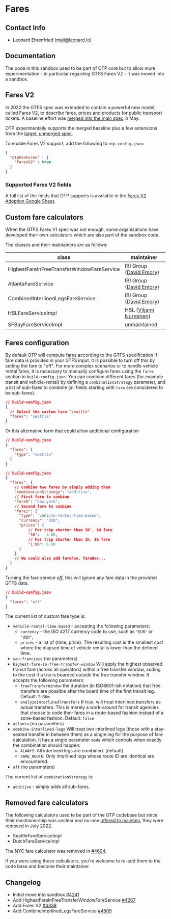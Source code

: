 # Fares

## Contact Info

- Leonard Ehrenfried ([mail@leonard.io](mailto:mail@leonard.io))

## Documentation

The code in this sandbox used to be part of OTP core but to allow more experimentation - in 
particular regarding GTFS Fares V2 - it was moved into a sandbox.

## Fares V2

In 2022 the GTFS spec was extended to contain a powerful new model, called Fares V2, to describe fares, prices and
products for public transport tickets. A baseline effort was [merged into the main
spec](https://github.com/google/transit/pull/286) in May.

OTP experimentally supports the merged baseline plus a few extensions from the [larger, unmerged spec](http://bit.ly/gtfs-fares).

To enable Fares V2 support, add the following to `otp-config.json`:

```json
{
  "otpFeatures" : {
    "FaresV2" : true
  }
}
```

### Supported Fares V2 fields

A full list of the fields that OTP supports is available in the [Fares V2 Adoption Google Sheet](https://docs.google.com/spreadsheets/d/1jpKjz6MbCD2XPhmIP11EDi-P2jMh7x2k-oHS-pLf2vI).

## Custom fare calculators

When the GTFS Fares V1 spec was not enough, some organizations have developed their own calculators
which are also part of the sandbox code.

The classes and their maintainers are as follows:

| class                                      | maintainer                                                 |
|--------------------------------------------|------------------------------------------------------------|
| HighestFareInFreeTransferWindowFareService | IBI Group ([David Emory](mailto:david.emory@ibigroup.com)) |
| AtlantaFareService                         | IBI Group ([David Emory](mailto:david.emory@ibigroup.com)) |
| CombinedInterlinedLegsFareService          | IBI Group ([David Emory](mailto:david.emory@ibigroup.com)) |
| HSLFareServiceImpl                         | HSL ([Viljami Nurminen](mailto:viljami.nurminen@cgi.com))  |
| SFBayFareServiceImpl                       | unmaintained                                               |



## Fares configuration

By default OTP will compute fares according to the GTFS specification if fare data is provided in
your GTFS input. It is possible to turn off this by setting the fare to "off". For more complex
scenarios or to handle vehicle rental fares, it is necessary to manually configure fares using the
`fares` section in `build-config.json`. You can combine different fares (for example transit and
vehicle-rental) by defining a `combinationStrategy` parameter, and a list of sub-fares to combine
(all fields starting with `fare` are considered to be sub-fares).

```JSON
// build-config.json
{
  // Select the custom fare "seattle"
  "fares": "seattle"
}
```

Or this alternative form that could allow additional configuration

```JSON
// build-config.json
{
  "fares": {
	"type": "seattle"
  }
}
```

```JSON
// build-config.json
{
  "fares": {
    // Combine two fares by simply adding them
    "combinationStrategy": "additive",
    // First fare to combine
    "fare0": "new-york",
    // Second fare to combine
    "fare1": {
      "type": "vehicle-rental-time-based",
      "currency": "USD",
      "prices": {
          // For trip shorter than 30', $4 fare
          "30":   4.00,
          // For trip shorter than 1h, $6 fare
          "1:00": 6.00
      }
    }
    // We could also add fareFoo, fareBar...
  }
}
```

Turning the fare service _off_, this will ignore any fare data in the provided GTFS data.

```JSON
// build-config.json
{
  "fares": "off"
}
```

The current list of custom fare type is:

- `vehicle-rental-time-based` - accepting the following parameters:
    - `currency` - the ISO 4217 currency code to use, such as `"EUR"` or `"USD"`,
    - `prices` - a list of {time, price}. The resulting cost is the smallest cost where the elapsed
      time of vehicle rental is lower than the defined time.
- `san-francisco` (no parameters)
- `highest-fare-in-free-transfer-window` Will apply the highest observed transit fare (across all
  operators) within a free transfer window, adding to the cost if a trip is boarded outside the free
  transfer window. It accepts the following parameters:
    - `freeTransferWindow` the duration (in ISO8601-ish notation) that free transfers are
      possible after the board time of the first transit leg. Default: `2h30m`.
    - `analyzeInterlinedTransfers` If true, will treat interlined transfers as actual transfers.
      This is merely a work-around for transit agencies that choose to code their fares in a
      route-based fashion instead of a zone-based fashion. Default: `false`
- `atlanta` (no parameters)
- `combine-interlined-legs` Will treat two interlined legs (those with a stay-seated transfer in
  between them) as a single leg for the purpose of fare calculation.
  It has a single parameter `mode` which controls when exactly the combination should happen:
    - `ALWAYS`: All interlined legs are combined. (default)
    - `SAME_ROUTE`: Only interlined legs whose route ID are identical are encountered.
- `off` (no parameters)

The current list of `combinationStrategy` is:

- `additive` - simply adds all sub-fares.
 
## Removed fare calculators

The following calculators used to be part of the OTP codebase but since their maintainership
was unclear and no-one [offered to maintain](https://groups.google.com/g/opentripplanner-users/c/ZPzx1lhZ9HU),
they were [removed](https://github.com/opentripplanner/OpenTripPlanner/pull/4273) in July 2022.

- SeattleFareServiceImpl
- DutchFareServiceImpl

The NYC fare calculator was removed in [#4694](https://github.com/opentripplanner/OpenTripPlanner/pull/4694).

If you were using these calculators, you're welcome to re-add them to the code base and become their
maintainer.

## Changelog

- Initial move into sandbox [#4241](https://github.com/opentripplanner/OpenTripPlanner/pull/4241)
- Add HighestFareInFreeTransferWindowFareService [#4267](https://github.com/opentripplanner/OpenTripPlanner/pull/4267)
- Add Fares V2 [#4338](https://github.com/opentripplanner/OpenTripPlanner/pull/4338)
- Add CombineInterlinedLegsFareService [#4509](https://github.com/opentripplanner/OpenTripPlanner/pull/4509)

